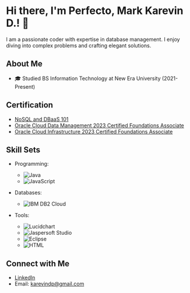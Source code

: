 # Hi there, I'm Perfecto, Mark Karevin D.! 👋

I am a passionate coder with expertise in database management. I enjoy diving into complex problems and crafting elegant solutions.

## About Me

- 🎓 Studied BS Information Technology at New Era University (2021-Present)

## Certification

- [NoSQL and DBaaS 101](https://courses.cognitiveclass.ai/certificates/c06b005ce8f547f9882e3335b19e60cb) 
- [Oracle Cloud Data Management 2023 Certified Foundations Associate](#)
- [Oracle Cloud Infrastructure 2023 Certified Foundations Associate](#)

## Skill Sets

- Programming: 
  - ![Java](https://img.shields.io/badge/-Java-007396?style=flat&logo=java&logoColor=white)
  - ![JavaScript](https://img.shields.io/badge/-JavaScript-F7DF1E?style=flat&logo=javascript&logoColor=black)
  
- Databases:
  - ![IBM DB2 Cloud](https://img.shields.io/badge/-IBM%20DB2%20Cloud-054ADA?style=flat&logo=ibm&logoColor=white)
  
- Tools:
  - ![Lucidchart](https://img.shields.io/badge/-Lucidchart-F2F2F2?style=flat&logo=lucidchart&logoColor=0D5FFF)
  - ![Jaspersoft Studio](https://img.shields.io/badge/-Jaspersoft%20Studio-FF0000?style=flat&logo=jaspersoft&logoColor=white)
  - ![Eclipse](https://img.shields.io/badge/-Eclipse-2C2255?style=flat&logo=eclipse&logoColor=white)
  - ![HTML](https://img.shields.io/badge/-HTML-E34F26?style=flat&logo=html5&logoColor=white)

## Connect with Me

- [LinkedIn](www.linkedin.com/in/mark-perfecto-a926a1308)
- Email: karevindp@gmail.com
